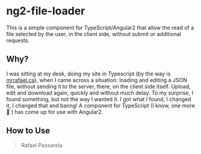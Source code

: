 # ng2-file-loader
This is a simple component for TypeScript/Angular2 that allow the read of a file selected by the user, in the client side, without submit or additional requests.

## Why?
I was sitting at my desk, doing my site in Typescript (by the way is <a href="http://mrrafael.ca/" target="_blank">mrrafael.ca</a>), when I came across a situation: loading and editing a JSON file, without sending it to the server, there, on the client side itself. Upload, edit and download again, quickly and without much delay.
To my surprise, I found something, but not the way I wanted it. I got what I found, I changed it, I changed that and banng!
A component for TypeScript (I know, one more :grimacing: ) has come up for use with Angular2.

## How to Use



> Rafael Passarela
